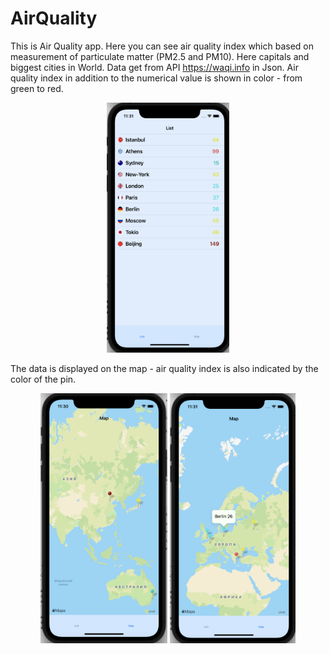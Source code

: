 # AirQuality

This is Air Quality app. Here you can see air quality index which based on measurement of particulate matter (PM2.5 and PM10). Here capitals and biggest cities in World. Data get from API https://waqi.info in Json. Air quality index in addition to the numerical value is shown in color - from green to red.
<p align="center">
  <img src="https://github.com/bustamax/Images/blob/main/AirQuality/air1.png" height="400" title="hover text">
</p>

The data is displayed on the map - air quality index is also indicated by the color of the pin.
<p align="center">
  <img src="https://github.com/bustamax/Images/blob/main/AirQuality/air2.png" height="400" title="hover text">
  <img src="https://github.com/bustamax/Images/blob/main/AirQuality/air3.png" height="400" title="hover text">
</p>
